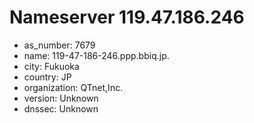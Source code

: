 # Nameserver 119.47.186.246

* as_number: 7679
* name: 119-47-186-246.ppp.bbiq.jp.
* city: Fukuoka
* country: JP
* organization: QTnet,Inc.
* version: Unknown
* dnssec: Unknown
